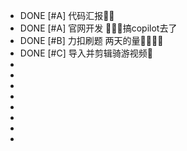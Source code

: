- DONE [#A] 代码汇报🍅🍅
- DONE [#A] 官网开发 🍅🍅🍅搞copilot去了
- DONE [#B] 力扣刷题 两天的量🍅🍅🍅🍅
- DONE [#C] 导入并剪辑骑游视频🍅
-
-
-
-
-
-
-
-